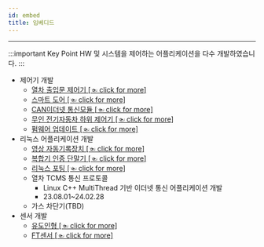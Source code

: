 ```yaml
---
id: embed
title: 임베디드
---
```

---

:::important Key Point
HW 및 시스템을 제어하는 어플리케이션을 다수 개발하였습니다.
:::

* 제어기 개발
  * [열차 출입문 제어기 [☜ click for more]](./embed/controller/traindoor)
  * [스마트 도어 [☜ click for more]](./embed/controller/smartdoor)
  * [CAN이더넷 통신모듈 [☜ click for more]](./embed/controller/ethernetM)
  * [무인 전기자동차 하위 제어기 [☜ click for more]](./embed/controller/kuve)
  * [펌웨어 업데이트 [☜ click for more]](./embed/controller/iap)
* 리눅스 어플리케이션 개발
  * [영상 자동기록장치 [☜ click for more]](./embed/linux/eyeRec)
  * [복합기 인증 단말기 [☜ click for more]](./embed/linux/fujixerox)
  * [리눅스 포팅 [☜ click for more]](./embed/linux/stm32f7)
  * 열차 TCMS 통신 프로토콜
    * Linux C++ MultiThread 기반 이더넷 통신 어플리케이션 개발
    * 23.08.01~24.02.28
  * 가스 차단기(TBD)
* 센서 개발
  * [유도인형 [☜ click for more]](./embed/sensor/judo)
  * [FT센서 [☜ click for more]](./embed/sensor/ftsensor)

  
   